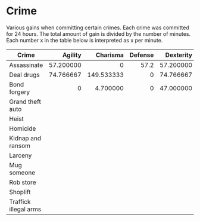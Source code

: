 # Crime

Various gains when committing certain crimes.  Each crime was committed for 24
hours.  The total amount of gain is divided by the number of minutes.  Each
number x in the table below is interpreted as x per minute.

| Crime                 | Agility   | Charisma   | Defense | Dexterity | Hack      | Karma     | Money     | Strength |
|-----------------------|----------:|-----------:|--------:|----------:|----------:|----------:|----------:|---------:|
| Assassinate           | 57.200000 | 0          | 57.2    | 57.200000 | 0         | -0.744792 | 501333.33 | 57.2     |
| Deal drugs            | 74.766667 | 149.533333 | 0       | 74.766667 | 0         | -2.920573 | 889066.67 | 0        |
| Bond forgery          | 0         | 4.700000   | 0       | 47.000000 | 31.333333 | -0.012240 | 556000.00 | 0        |
| Grand theft auto      |           |            |         |           |           |           |           |          |
| Heist                 |           |            |         |           |           |           |           |          |
| Homicide              |           |            |         |           |           |           |           |          |
| Kidnap and ransom     |           |            |         |           |           |           |           |          |
| Larceny               |           |            |         |           |           |           |           |          |
| Mug someone           |           |            |         |           |           |           |           |          |
| Rob store             |           |            |         |           |           |           |           |          |
| Shoplift              |           |            |         |           |           |           |           |          |
| Traffick illegal arms |           |            |         |           |           |           |           |          |
